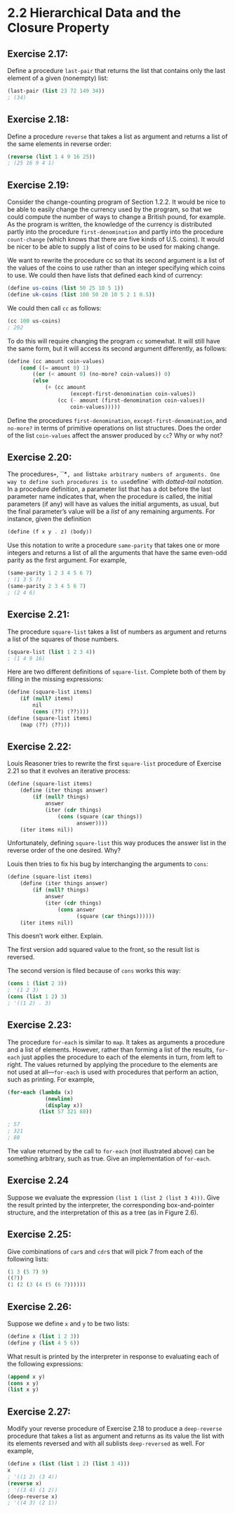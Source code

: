 # 2.2 Hierarchical Data and the Closure Property

## Exercise 2.17:

Define a procedure `last-pair` that returns the list that contains only the last element of a given (nonempty) list:

```scheme
(last-pair (list 23 72 149 34))
; (34)
```

## Exercise 2.18:

Define a procedure `reverse` that takes a list as argument and returns a list of the same elements in reverse order:

```scheme
(reverse (list 1 4 9 16 25))
; (25 16 9 4 1)
```

## Exercise 2.19:

Consider the change-counting program of Section 1.2.2. It would be nice to be able to easily change the currency used by the program, so that we could compute the number of ways to change a British pound, for example. As the program is written, the knowledge of the currency is distributed partly into the procedure `first-denomination` and partly into the procedure `count-change` (which knows that there are five kinds of U.S. coins). It would be nicer to be able to supply a list of coins to be used for making change.

We want to rewrite the procedure cc so that its second argument is a list of the values of the coins to use rather than an integer specifying which coins to use. We could then have lists that defined each kind of currency:

```scheme
(define us-coins (list 50 25 10 5 1))
(define uk-coins (list 100 50 20 10 5 2 1 0.5))
```

We could then call `cc` as follows:

```scheme
(cc 100 us-coins)
; 292
```

To do this will require changing the program `cc` somewhat. It will still have the same form, but it will access its second argument differently, as follows:

```scheme
(define (cc amount coin-values)
    (cond ((= amount 0) 1)
        ((or (< amount 0) (no-more? coin-values)) 0)
        (else
            (+ (cc amount
                    (except-first-denomination coin-values))
                (cc (- amount (first-denomination coin-values))
                    coin-values)))))
```

Define the procedures `first-denomination`, `except-first-denomination`, and `no-more?` in terms of primitive operations on list structures. Does the order of the list `coin-values` affect the answer produced by `cc`? Why or why not?

## Exercise 2.20:

The procedures`+`, ``*`, and `list` take arbitrary numbers of arguments. One way to define such procedures is to use `define` with *dotted-tail notation*. In a procedure definition, a parameter list that has a dot before the last parameter name indicates that, when the procedure is called, the initial parameters (if any) will have as values the initial arguments, as usual, but the final parameter’s value will be a *list* of any remaining arguments. For instance, given the definition

```scheme
(define (f x y . z) ⟨body⟩)
```

Use this notation to write a procedure `same-parity` that takes one or more integers and returns a list of all the arguments that have the same even-odd parity as the first argument. For example,

```scheme
(same-parity 1 2 3 4 5 6 7)
; (1 3 5 7)
(same-parity 2 3 4 5 6 7)
; (2 4 6)
```

## Exercise 2.21:

The procedure `square-list` takes a list of numbers as argument and returns a list of the squares of those numbers.

```scheme
(square-list (list 1 2 3 4))
; (1 4 9 16)
```

Here are two different definitions of `square-list`. Complete both of them by filling in the missing expressions:

```scheme
(define (square-list items)
    (if (null? items)
        nil
        (cons ⟨??⟩ ⟨??⟩)))
(define (square-list items)
    (map ⟨??⟩ ⟨??⟩))
```

## Exercise 2.22:

Louis Reasoner tries to rewrite the first `square-list` procedure of Exercise 2.21 so that it evolves an iterative process:

```scheme
(define (square-list items)
    (define (iter things answer)
        (if (null? things)
            answer
            (iter (cdr things)
                (cons (square (car things))
                      answer))))
    (iter items nil))
```

Unfortunately, defining `square-list` this way produces the answer list in the reverse order of the one desired. Why?

Louis then tries to fix his bug by interchanging the arguments to `cons`:

```scheme
(define (square-list items)
    (define (iter things answer)
        (if (null? things)
            answer
            (iter (cdr things)
                (cons answer
                      (square (car things))))))
    (iter items nil))
```

This doesn’t work either. Explain.

The first version add squared value to the front, so the result list is reversed.

The second version is filed because of `cons` works this way:

```scheme
(cons 1 (list 2 3))
; '(1 2 3)
(cons (list 1 2) 3)
; '((1 2) . 3)
```

## Exercise 2.23:

The procedure `for-each` is similar to `map`. It takes as arguments a procedure and a list of elements. However, rather than forming a list of the results, `for-each` just applies the procedure to each of the elements in turn, from left to right. The values returned by applying the procedure to the elements are not used at all—`for-each` is used with procedures that perform an action, such as printing. For example,

```scheme
(for-each (lambda (x)
            (newline)
            (display x))
          (list 57 321 88))

; 57
; 321
; 88
```

The value returned by the call to `for-each` (not illustrated above) can be something arbitrary, such as true. Give an implementation of `for-each`.

## Exercise 2.24

Suppose we evaluate the expression `(list 1 (list 2 (list 3 4)))`. Give the result printed by the interpreter, the corresponding box-and-pointer structure, and the interpretation of this as a tree (as in Figure 2.6).

## Exercise 2.25:

Give combinations of `car`s and `cdr`s that will pick 7 from each of the following lists:

```scheme
(1 3 (5 7) 9)
((7))
(1 (2 (3 (4 (5 (6 7))))))
```

## Exercise 2.26:

Suppose we define `x` and `y` to be two lists:

```scheme
(define x (list 1 2 3))
(define y (list 4 5 6))
```

What result is printed by the interpreter in response to evaluating each of the following expressions:

```scheme
(append x y)
(cons x y)
(list x y)
```

## Exercise 2.27:

Modify your reverse procedure of Exercise 2.18 to produce a `deep-reverse` procedure that takes a list as argument and returns as its value the list with its elements reversed and with all sublists `deep-reversed` as well. For example,

```scheme
(define x (list (list 1 2) (list 3 4)))
x
; '((1 2) (3 4))
(reverse x)
; '((3 4) (1 2))
(deep-reverse x)
; '((4 3) (2 1))
```
